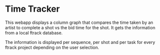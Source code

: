 # Time Tracker

This webapp displays a column graph that compares the time taken by an artist to complete a shot vs the bid time for the shot.
It gets the information from a local ftrack database.

The information is displayed per sequence, per shot and per task for every ftrack project depending on the user selection.
